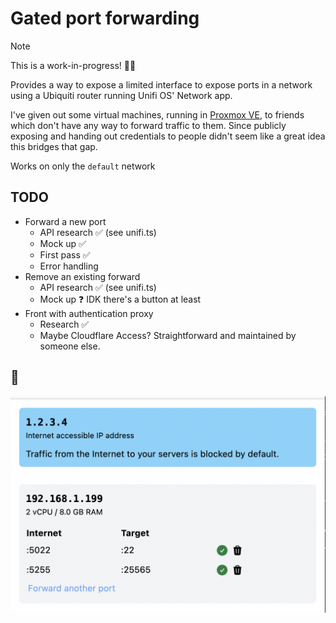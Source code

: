 # Gated port forwarding

> [!NOTE]  
> This is a work-in-progress! 🦺🙂

Provides a way to expose a limited interface to expose ports in a network
using a Ubiquiti router running Unifi OS' Network app.

I've given out some virtual machines, running in [Proxmox VE](https://www.proxmox.com/en/proxmox-virtual-environment/overview), to friends which don't
have any way to forward traffic to them. Since publicly exposing and handing
out credentials to people didn't seem like a great idea this bridges that gap.

Works on only the `default` network

## TODO

- Forward a new port
  - API research ✅ (see unifi.ts)
  - Mock up ✅
  - First pass ✅
  - Error handling
- Remove an existing forward
  - API research ✅ (see unifi.ts)
  - Mock up ❓ IDK there's a button at least
- Front with authentication proxy
  - Research ✅
  - Maybe Cloudflare Access? Straightforward and maintained by someone else.

## 📸

![Homepage](docs/homepage.png)
